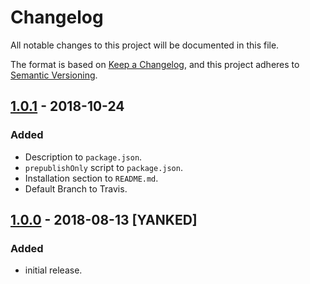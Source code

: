 # Changelog

All notable changes to this project will be documented in this file.

The format is based on [Keep a Changelog](https://keepachangelog.com/en/1.0.0/),
and this project adheres to [Semantic Versioning](https://semver.org/spec/v2.0.0.html).

## [1.0.1] - 2018-10-24

### Added

- Description to `package.json`.
- `prepublishOnly` script to `package.json`.
- Installation section to `README.md`.
- Default Branch to Travis.

## [1.0.0] - 2018-08-13 [YANKED]

### Added

- initial release.

[1.0.1]: https://github.com/nrlquaker/sauce.js/compare/v1.0.0...v1.0.1
[1.0.0]: https://github.com/nrlquaker/sauce.js/tree/v1.0.0
